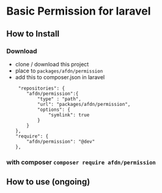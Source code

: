 # Basic Permission for laravel

## How to Install

### Download 
- clone / download this project 
- place to `packages/afdn/permission` 
- add this to composer.json in laravel
    ```
     "repositories": {
        "afdn/permission":{
            "type" : "path",
            "url": "packages/afdn/permission",
            "options": {
                "symlink": true
            }
        }
    },
    "require": {
        "afdn/permission": "@dev"
    },
    ```
### with composer `composer require afdn/permission`


## How to use (ongoing)

